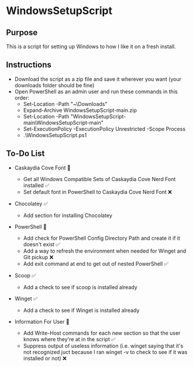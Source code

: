 # WindowsSetupScript

## Purpose

This is a script for setting up Windows to how I like it on a fresh install.

## Instructions

- Download the script as a zip file and save it wherever you want (your downloads folder should be fine)
- Open PowerShell as an admin user and run these commands in this order:
  - Set-Location -Path "~\Downloads"
  - Expand-Archive WindowsSetupScript-main.zip
  - Set-Location -Path "WindowsSetupScript-main\WindowsSetupScript-main"
  - Set-ExecutionPolicy -ExecutionPolicy Unrestricted -Scope Process
  - .\WindowsSetupScript.ps1

## To-Do List

- Caskaydia Cove Font :construction:

  - Get all Windows Compatible Sets of Caskaydia Cove Nerd Font installed :white_check_mark:
  - Set default font in PowerShell to Caskaydia Cove Nerd Font :x:

- Chocolatey :white_check_mark:

  - Add section for installing Chocolatey

- PowerShell :construction:

  - Add check for PowerShell Config Directory Path and create it if it doesn't exist :white_check_mark:
  - Add a way to refresh the environment when needed for Winget and Git pickup :x:
  - Add exit command at end to get out of nested PowerShell :white_check_mark:

- Scoop :white_check_mark:

  - Add a check to see if scoop is installed already

- Winget :white_check_mark:

  - Add a check to see if Winget is installed already

- Information For User :construction:

  - Add Write-Host commands for each new section so that the user knows where they're at in the script :white_check_mark:
  - Suppress output of useless information (i.e. winget saying that it's not recognized juct because I ran winget -v to check to see if it was installed or not) :x:
